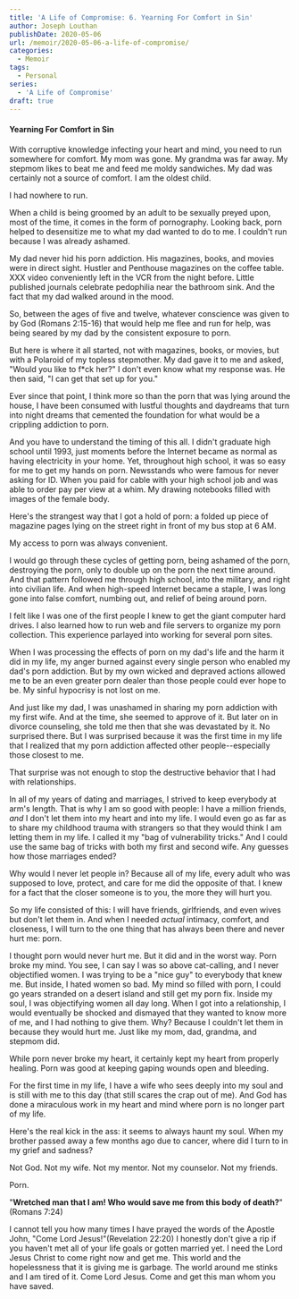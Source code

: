 ```yaml
---
title: 'A Life of Compromise: 6. Yearning For Comfort in Sin'
author: Joseph Louthan
publishDate: 2020-05-06
url: /memoir/2020-05-06-a-life-of-compromise/
categories:
  - Memoir
tags:
  - Personal
series:
  - 'A Life of Compromise'
draft: true
---
```


#### Yearning For Comfort in Sin

With corruptive knowledge infecting your heart and mind, you need to run somewhere for comfort. My mom was gone. My grandma was far away. My stepmom likes to beat me and feed me moldy sandwiches. My dad was certainly not a source of comfort. I am the oldest child.

I had nowhere to run. 

When a child is being groomed by an adult to be sexually preyed upon, most of the time, it comes in the form of pornography. Looking back, porn helped to desensitize me to what my dad wanted to do to me. I couldn't run because I was already ashamed.

My dad never hid his porn addiction. His magazines, books, and movies were in direct sight. Hustler and Penthouse magazines on the coffee table. XXX video conveniently left in the VCR from the night before. Little published journals celebrate pedophilia near the bathroom sink. And the fact that my dad walked around in the mood.

So, between the ages of five and twelve, whatever conscience was given to by God (Romans 2:15-16) that would help me flee and run for help, was being seared by my dad by the consistent exposure to porn.

But here is where it all started, not with magazines, books, or movies, but with a Polaroid of my topless stepmother. My dad gave it to me and asked, "Would you like to f*ck her?" I don't even know what my response was. He then said, "I can get that set up for you."

Ever since that point, I think more so than the porn that was lying around the house, I have been consumed with lustful thoughts and daydreams that turn into night dreams that cemented the foundation for what would be a crippling addiction to porn.

And you have to understand the timing of this all. I didn't graduate high school until 1993, just moments before the Internet became as normal as having electricity in your home. Yet, throughout high school, it was so easy for me to get my hands on porn. Newsstands who were famous for never asking for ID. When you paid for cable with your high school job and was able to order pay per view at a whim. My drawing notebooks filled with images of the female body.

Here's the strangest way that I got a hold of porn: a folded up piece of magazine pages lying on the street right in front of my bus stop at 6 AM.

My access to porn was always convenient. 

I would go through these cycles of getting porn, being ashamed of the porn, destroying the porn, only to double up on the porn the next time around. And that pattern followed me through high school, into the military, and right into civilian life. And when high-speed Internet became a staple, I was long gone into false comfort, numbing out, and relief of being around porn.

I felt like I was one of the first people I knew to get the giant computer hard drives. I also learned how to run web and file servers to organize my porn collection. This experience parlayed into working for several porn sites. 

When I was processing the effects of porn on my dad's life and the harm it did in my life, my anger burned against every single person who enabled my dad's porn addiction. But by my own wicked and depraved actions allowed me to be an even greater porn dealer than those people could ever hope to be. My sinful hypocrisy is not lost on me.

And just like my dad, I was unashamed in sharing my porn addiction with my first wife. And at the time, she seemed to approve of it. But later on in divorce counseling, she told me then that she was devastated by it. No surprised there. But I was surprised because it was the first time in my life that I realized that my porn addiction affected other people--especially those closest to me.

That surprise was not enough to stop the destructive behavior that I had with relationships.

In all of my years of dating and marriages, I strived to keep everybody at arm's length. That is why I am so good with people: I have a million friends, *and* I don't let them into my heart and into my life. I would even go as far as to share my childhood trauma with strangers so that they would think I am letting them in my life. I called it my "bag of vulnerability tricks." And I could use the same bag of tricks with both my first and second wife. Any guesses how those marriages ended?

Why would I never let people in? Because all of my life, every adult who was supposed to love, protect, and care for me did the opposite of that. I knew for a fact that the closer someone is to you, the more they will hurt you.

So my life consisted of this: I will have friends, girlfriends, and even wives but don't let them in. And when I needed *actual* intimacy, comfort, and closeness, I will turn to the one thing that has always been there and never hurt me: porn.

I thought porn would never hurt me. But it did and in the worst way. Porn broke my mind. You see, I can say I was so above cat-calling, and I never objectified women. I was trying to be a "nice guy" to everybody that knew me. But inside, I hated women so bad. My mind so filled with porn, I could go years stranded on a desert island and still get my porn fix. Inside my soul, I was objectifying women all day long. When I got into a relationship, I would eventually be shocked and dismayed that they wanted to know more of me, and I had nothing to give them. Why? Because I couldn't let them in because they would hurt me. Just like my mom, dad, grandma, and stepmom did.

While porn never broke my heart, it certainly kept my heart from properly healing. Porn was good at keeping gaping wounds open and bleeding.

For the first time in my life, I have a wife who sees deeply into my soul and is still with me to this day (that still scares the crap out of me). And God has done a miraculous work in my heart and mind where porn is no longer part of my life. 

Here's the real kick in the ass: it seems to always haunt my soul. When my brother passed away a few months ago due to cancer, where did I turn to in my grief and sadness?

Not God. Not my wife. Not my mentor. Not my counselor. Not my friends.

Porn.

"**Wretched man that I am! Who would save me from this body of death?**" (Romans 7:24)

I cannot tell you how many times I have prayed the words of the Apostle John, "Come Lord Jesus!"(Revelation 22:20) I honestly don't give a rip if you haven't met all of your life goals or gotten married yet. I need the Lord Jesus Christ to come right now and get me. This world and the hopelessness that it is giving me is garbage. The world around me stinks and I am tired of it. Come Lord Jesus. Come and get this man whom you have saved.